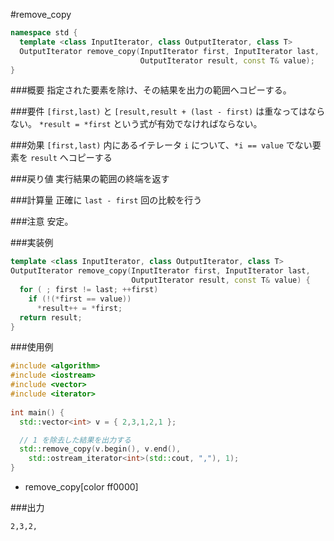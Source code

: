 #remove_copy

```cpp
namespace std {
  template <class InputIterator, class OutputIterator, class T>
  OutputIterator remove_copy(InputIterator first, InputIterator last,
                             OutputIterator result, const T& value);
}
```

###概要
指定された要素を除け、その結果を出力の範囲へコピーする。


###要件
`[first,last)` と `[result,result + (last - first)` は重なってはならない。
`*result = *first` という式が有効でなければならない。

###効果
`[first,last)` 内にあるイテレータ `i` について、`*i == value` でない要素を `result` へコピーする


###戻り値
実行結果の範囲の終端を返す


###計算量
正確に `last - first` 回の比較を行う


###注意
安定。


###実装例
```cpp
template <class InputIterator, class OutputIterator, class T>
OutputIterator remove_copy(InputIterator first, InputIterator last,
                           OutputIterator result, const T& value) {
  for ( ; first != last; ++first)
    if (!(*first == value))
      *result++ = *first;
  return result;
}
```

###使用例
```cpp
#include <algorithm>
#include <iostream>
#include <vector>
#include <iterator>
 
int main() {
  std::vector<int> v = { 2,3,1,2,1 };

  // 1 を除去した結果を出力する
  std::remove_copy(v.begin(), v.end(),
    std::ostream_iterator<int>(std::cout, ","), 1);
}
```
* remove_copy[color ff0000]

###出力
```
2,3,2,
```

